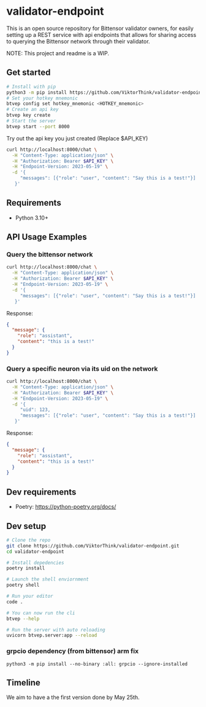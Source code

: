 # validator-endpoint

This is an open source repository for Bittensor validator owners, for easily setting
up a REST service with api endpoints that allows for sharing access to querying the Bittensor
network through their validator.

NOTE: This project and readme is a WIP.

## Get started

```bash
# Install with pip
python3 -m pip install https://github.com/ViktorThink/validator-endpoint/raw/main/dist/btvep-0.1.0-py3-none-any.whl
# Set your hotkey mnemonic
btvep config set hotkey_mnemonic <HOTKEY_mnemonic>
# Create an api key
btvep key create
# Start the server
btvep start --port 8000
```

Try out the api key you just created (Replace $API_KEY)

```bash
curl http://localhost:8000/chat \
  -H "Content-Type: application/json" \
  -H "Authorization: Bearer $API_KEY" \
  -H "Endpoint-Version: 2023-05-19" \
  -d '{
     "messages": [{"role": "user", "content": "Say this is a test!"}]
   }'
```

## Requirements

- Python 3.10+

## API Usage Examples

### Query the bittensor network

```bash
curl http://localhost:8000/chat \
  -H "Content-Type: application/json" \
  -H "Authorization: Bearer $API_KEY" \
  -H "Endpoint-Version: 2023-05-19" \
  -d '{
     "messages": [{"role": "user", "content": "Say this is a test!"}]
   }'
```

Response:

```json
{
  "message": {
    "role": "assistant",
    "content": "this is a test!"
  }
}
```

### Query a specific neuron via its uid on the network

```bash
curl http://localhost:8000/chat \
  -H "Content-Type: application/json" \
  -H "Authorization: Bearer $API_KEY" \
  -H "Endpoint-Version: 2023-05-19" \
  -d '{
     "uid": 123,
     "messages": [{"role": "user", "content": "Say this is a test!"}]
   }'
```

Response:

```json
{
  "message": {
    "role": "assistant",
    "content": "this is a test!"
  }
}
```

## Dev requirements

- Poetry: https://python-poetry.org/docs/

## Dev setup

```bash
# Clone the repo
git clone https://github.com/ViktorThink/validator-endpoint.git
cd validator-endpoint

# Install depedencies
poetry install

# Launch the shell enviornment
poetry shell

# Run your editor
code .

# You can now run the cli
btvep --help

# Run the server with auto reloading
uvicorn btvep.server:app --reload
```

### grpcio dependency (from bittensor) arm fix

```
python3 -m pip install --no-binary :all: grpcio --ignore-installed
```

## Timeline

We aim to have a the first version done by May 25th.
